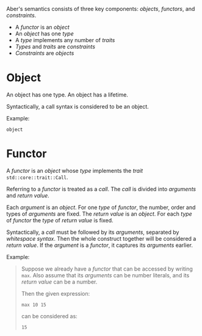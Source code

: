 Aber's semantics consists of three key components: *objects*, *functors*, and *constraints*.
- A *functor* is an *object*
- An *object* has one *type*
- A *type* implements any number of *traits*
- *Types* and *traits* are *constraints*
- *Constraints* are *objects*

# Object
An object has one type. An object has a lifetime.

Syntactically, a call syntax is considered to be an object.

Example:
```aber
object
```
# Functor
A *functor* is an *object* whose *type* implements the *trait* `std::core::trait::Call`.

Referring to a *functor* is treated as a *call*. The *call* is divided into *arguments* and *return value*. 

Each *argument* is an *object*. For one *type* of *functor*, the number, order and types of *arguments* are fixed. The *return value* is an *object*. For each *type* of *functor* the *type* of *return value* is fixed.

Syntactically, a *call* must be followed by its *arguments*, separated by *whitespace syntax*. Then the whole construct together will be considered a *return value*. If the *argument* is a *functor*, it captures its *arguments* earlier.

Example:
> Suppose we already have a *functor* that can be accessed by writing `max`.
> Also assume that its *arguments* can be number literals, and its *return value* can be a number.
> 
> Then the given expression: 
> ```aber
> max 10 15
> ```
> can be considered as:
> ```aber
> 15
> ```

